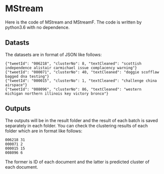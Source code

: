 # MStream

Here is the code of MStream and MStreamF.
The code is written by python3.6 with no dependence.

## Datasts

The datasets are in format of JSON like follows:

    {"tweetId": "006218", "clusterNo": 8, "textCleaned": "scottish independence alistair carmichael issue complacency warning"}
    {"tweetId": "000071", "clusterNo": 40, "textCleaned": "doggie scofflaw bagged dna testing"}
    {"tweetId": "000015", "clusterNo": 1, "textCleaned": "challenge china airspace"}
    {"tweetId": "008096", "clusterNo": 86, "textCleaned": "western michigan northern illinois key victory bronco"}


## Outputs

The outputs will be in the result folder and the result of each batch is saved separately in each folder.
You can check the clustering results of each folder which are in format like follows:

    006218 31
    000071 2
    000015 15
    008096 6

The former is ID of each document and the latter is predicted cluster of each document.

